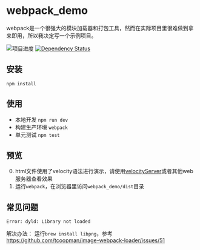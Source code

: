 # webpack_demo

webpack是一个很强大的模块加载器和打包工具，然而在实际项目里很难做到拿来即用，所以我决定写一个示例项目。

![项目进度](https://img.shields.io/badge/%E9%A1%B9%E7%9B%AE%E8%BF%9B%E5%BA%A6-60%25-brightgreen.svg) 
[![Dependency Status](https://david-dm.org/holyzfy/webpack_demo.svg)](https://david-dm.org/holyzfy/webpack_demo)

## 安装

```
npm install
```

## 使用

- 本地开发 `npm run dev`
- 构建生产环境 `webpack`
- 单元测试 `npm test`

## 预览

0. html文件使用了velocity语法进行演示，请使用[velocityServer](https://github.com/holyzfy/velocityServer)或者其他web服务器查看效果
0. 运行`webpack`，在浏览器里访问`webpack_demo/dist`目录

## 常见问题

```
Error: dyld: Library not loaded
```

解决办法： 运行`brew install libpng`，参考 https://github.com/tcoopman/image-webpack-loader/issues/51
